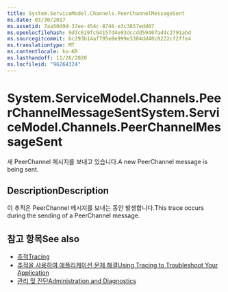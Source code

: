 ```yaml
---
title: System.ServiceModel.Channels.PeerChannelMessageSent
ms.date: 03/30/2017
ms.assetid: 7aa50d9d-37ee-454c-8746-e3c3857edd07
ms.openlocfilehash: 9d3c619fc94157d4e93dccdd59407ad4c2791abd
ms.sourcegitcommit: bc293b14af795e0e999e3304dd40c0222cf2ffe4
ms.translationtype: MT
ms.contentlocale: ko-KR
ms.lasthandoff: 11/26/2020
ms.locfileid: "96264324"
---
```

# <a name="systemservicemodelchannelspeerchannelmessagesent"></a><span data-ttu-id="08c5b-102">System.ServiceModel.Channels.PeerChannelMessageSent</span><span class="sxs-lookup"><span data-stu-id="08c5b-102">System.ServiceModel.Channels.PeerChannelMessageSent</span></span>

<span data-ttu-id="08c5b-103">새 PeerChannel 메시지를 보내고 있습니다.</span><span class="sxs-lookup"><span data-stu-id="08c5b-103">A new PeerChannel message is being sent.</span></span>  
  
## <a name="description"></a><span data-ttu-id="08c5b-104">Description</span><span class="sxs-lookup"><span data-stu-id="08c5b-104">Description</span></span>  

 <span data-ttu-id="08c5b-105">이 추적은 PeerChannel 메시지를 보내는 동안 발생합니다.</span><span class="sxs-lookup"><span data-stu-id="08c5b-105">This trace occurs during the sending of a PeerChannel message.</span></span>  
  
## <a name="see-also"></a><span data-ttu-id="08c5b-106">참고 항목</span><span class="sxs-lookup"><span data-stu-id="08c5b-106">See also</span></span>

- [<span data-ttu-id="08c5b-107">추적</span><span class="sxs-lookup"><span data-stu-id="08c5b-107">Tracing</span></span>](index.md)
- [<span data-ttu-id="08c5b-108">추적을 사용하여 애플리케이션 문제 해결</span><span class="sxs-lookup"><span data-stu-id="08c5b-108">Using Tracing to Troubleshoot Your Application</span></span>](using-tracing-to-troubleshoot-your-application.md)
- [<span data-ttu-id="08c5b-109">관리 및 진단</span><span class="sxs-lookup"><span data-stu-id="08c5b-109">Administration and Diagnostics</span></span>](../index.md)

